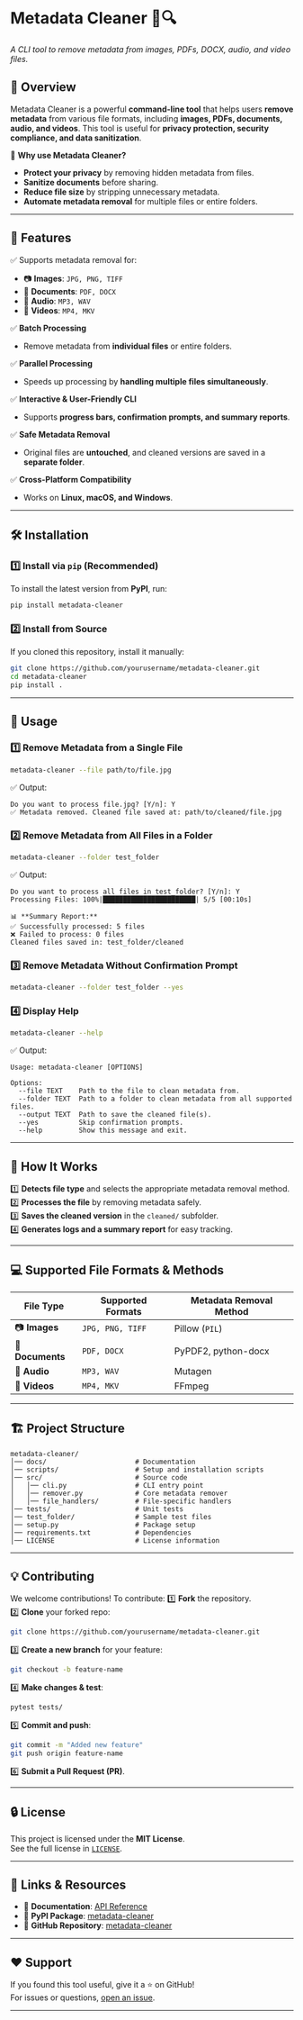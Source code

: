 # Metadata Cleaner 🧹🔍
*A CLI tool to remove metadata from images, PDFs, DOCX, audio, and video files.*

## 📌 Overview
Metadata Cleaner is a powerful **command-line tool** that helps users **remove metadata** from various file formats, including **images, PDFs, documents, audio, and videos**. This tool is useful for **privacy protection, security compliance, and data sanitization**.

🚀 **Why use Metadata Cleaner?**
- **Protect your privacy** by removing hidden metadata from files.
- **Sanitize documents** before sharing.
- **Reduce file size** by stripping unnecessary metadata.
- **Automate metadata removal** for multiple files or entire folders.

---

## 🚀 **Features**
✅ Supports metadata removal for:
- 📷 **Images**: `JPG, PNG, TIFF`
- 📄 **Documents**: `PDF, DOCX`
- 🎵 **Audio**: `MP3, WAV`
- 🎥 **Videos**: `MP4, MKV`

✅ **Batch Processing**
- Remove metadata from **individual files** or entire folders.

✅ **Parallel Processing**
- Speeds up processing by **handling multiple files simultaneously**.

✅ **Interactive & User-Friendly CLI**
- Supports **progress bars, confirmation prompts, and summary reports**.

✅ **Safe Metadata Removal**
- Original files are **untouched**, and cleaned versions are saved in a **separate folder**.

✅ **Cross-Platform Compatibility**
- Works on **Linux, macOS, and Windows**.

---

## 🛠️ **Installation**
### **1️⃣ Install via `pip` (Recommended)**
To install the latest version from **PyPI**, run:
```bash
pip install metadata-cleaner
```

### **2️⃣ Install from Source**
If you cloned this repository, install it manually:
```bash
git clone https://github.com/yourusername/metadata-cleaner.git
cd metadata-cleaner
pip install .
```

---

## 📖 **Usage**
### **1️⃣ Remove Metadata from a Single File**
```bash
metadata-cleaner --file path/to/file.jpg
```
✅ Output:
```
Do you want to process file.jpg? [Y/n]: Y
✅ Metadata removed. Cleaned file saved at: path/to/cleaned/file.jpg
```

### **2️⃣ Remove Metadata from All Files in a Folder**
```bash
metadata-cleaner --folder test_folder
```
✅ Output:
```
Do you want to process all files in test_folder? [Y/n]: Y
Processing Files: 100%|███████████████████████| 5/5 [00:10s]

📊 **Summary Report:**
✅ Successfully processed: 5 files
❌ Failed to process: 0 files
Cleaned files saved in: test_folder/cleaned
```

### **3️⃣ Remove Metadata Without Confirmation Prompt**
```bash
metadata-cleaner --folder test_folder --yes
```

### **4️⃣ Display Help**
```bash
metadata-cleaner --help
```
✅ Output:
```
Usage: metadata-cleaner [OPTIONS]

Options:
  --file TEXT    Path to the file to clean metadata from.
  --folder TEXT  Path to a folder to clean metadata from all supported files.
  --output TEXT  Path to save the cleaned file(s).
  --yes          Skip confirmation prompts.
  --help         Show this message and exit.
```

---

## 🔧 **How It Works**
1️⃣ **Detects file type** and selects the appropriate metadata removal method.  
2️⃣ **Processes the file** by removing metadata safely.  
3️⃣ **Saves the cleaned version** in the `cleaned/` subfolder.  
4️⃣ **Generates logs and a summary report** for easy tracking.  

---

## 💻 **Supported File Formats & Methods**
| File Type | Supported Formats | Metadata Removal Method |
|-----------|------------------|------------------------|
| 📷 **Images** | `JPG, PNG, TIFF` | Pillow (`PIL`) |
| 📄 **Documents** | `PDF, DOCX` | PyPDF2, python-docx |
| 🎵 **Audio** | `MP3, WAV` | Mutagen |
| 🎥 **Videos** | `MP4, MKV` | FFmpeg |

---

## 🏗 **Project Structure**
```
metadata-cleaner/
│── docs/                      # Documentation
│── scripts/                   # Setup and installation scripts
│── src/                       # Source code
│   │── cli.py                 # CLI entry point
│   │── remover.py             # Core metadata remover
│   │── file_handlers/         # File-specific handlers
│── tests/                     # Unit tests
│── test_folder/               # Sample test files
│── setup.py                   # Package setup
│── requirements.txt           # Dependencies
│── LICENSE                    # License information
```

---

## 💡 **Contributing**
We welcome contributions! To contribute:
1️⃣ **Fork** the repository.  
2️⃣ **Clone** your forked repo:
   ```bash
   git clone https://github.com/yourusername/metadata-cleaner.git
   ```
3️⃣ **Create a new branch** for your feature:
   ```bash
   git checkout -b feature-name
   ```
4️⃣ **Make changes & test**:
   ```bash
   pytest tests/
   ```
5️⃣ **Commit and push**:
   ```bash
   git commit -m "Added new feature"
   git push origin feature-name
   ```
6️⃣ **Submit a Pull Request (PR)**.

---

## 🔒 **License**
This project is licensed under the **MIT License**.  
See the full license in [`LICENSE`](LICENSE).

---

## 🔗 **Links & Resources**
- 📖 **Documentation**: [API Reference](docs/API_REFERENCE.md)
- 🐍 **PyPI Package**: [metadata-cleaner](https://pypi.org/project/metadata-cleaner/)
- 🚀 **GitHub Repository**: [metadata-cleaner](https://github.com/sandy-sp/metadata-cleaner)

---

## ❤️ **Support**
If you found this tool useful, give it a ⭐ on GitHub!  
For issues or questions, [open an issue](https://github.com/sandy-sp/metadata-cleaner/issues).

---